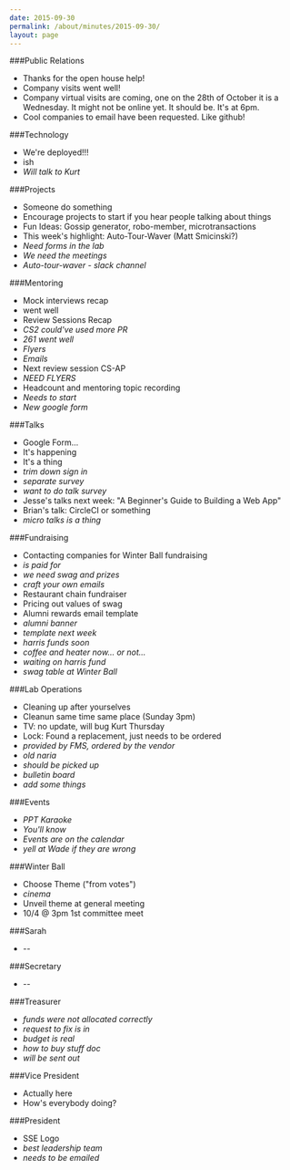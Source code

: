```yaml
---
date: 2015-09-30
permalink: /about/minutes/2015-09-30/
layout: page
---
```


###Public Relations
* Thanks for the open house help!
* Company visits went well!
* Company virtual visits are coming, one on the 28th of October it is a Wednesday. It might not be online yet. It should be. It's at 6pm.
* Cool companies to email have been requested. Like github!

###Technology
* We're deployed!!!
 * ish
* *Will talk to Kurt*

###Projects
* Someone do something
* Encourage projects to start if you hear people talking about things
* Fun Ideas: Gossip generator, robo-member, microtransactions
* This week's highlight: Auto-Tour-Waver (Matt Smicinski?)
* *Need forms in the lab*
* *We need the meetings*
* *Auto-tour-waver - slack channel*

###Mentoring
* Mock interviews recap
 * went well
* Review Sessions Recap
 * *CS2 could've used more PR*
 * *261 went well*
 * *Flyers*
 * *Emails*
* Next review session CS-AP
 * *NEED FLYERS*
* Headcount and mentoring topic recording
 * *Needs to start*
 * *New google form*

###Talks
* Google Form...
 * It's happening
 * It's a thing
 * *trim down sign in*
 * *separate survey*
 * *want to do talk survey*
* Jesse's talks next week: "A Beginner's Guide to Building a Web App"
* Brian's talk: CircleCI or something
* *micro talks is a thing*

###Fundraising
* Contacting companies for Winter Ball fundraising
 * *is paid for*
 * *we need swag and prizes*
 * *craft your own emails*
* Restaurant chain fundraiser
* Pricing out values of swag
* Alumni rewards email template
 * *alumni banner*
 * *template next week*
 * *harris funds _soon_*
* *coffee and heater now... or not...*
 * *waiting on harris fund*
* *swag table at Winter Ball*

###Lab Operations
* Cleaning up after yourselves
* Cleanun same time same place (Sunday 3pm)
* TV: no update, will bug Kurt Thursday
* Lock: Found a replacement, just needs to be ordered
 * *provided by FMS, ordered by the vendor*
* *old naria*
 * *should be picked up*
* *bulletin board*
 * *add some things*

###Events
* *PPT Karaoke*
 * *You'll know*
* *Events are on the calendar*
 * *yell at Wade if they are wrong*

###Winter Ball
* Choose Theme ("from votes")
 * *cinema*
* Unveil theme at general meeting
* 10/4 @ 3pm 1st committee meet

###Sarah
* --

###Secretary
* --

###Treasurer
* *funds were not allocated correctly*
 * *request to fix is in*
 * *budget is real*
 * *how to buy stuff doc*
  * *will be sent out*

###Vice President
* Actually here
* How's everybody doing?

###President
* SSE Logo
* *best leadership team*
* *needs to be emailed*


